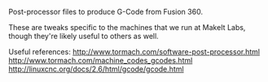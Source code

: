 Post-processor files to produce G-Code from Fusion 360.

These are tweaks specific to the machines that we run at MakeIt Labs, though they're likely useful to others as well.

Useful references:
http://www.tormach.com/software-post-processor.html
http://www.tormach.com/machine_codes_gcodes.html
http://linuxcnc.org/docs/2.6/html/gcode/gcode.html

